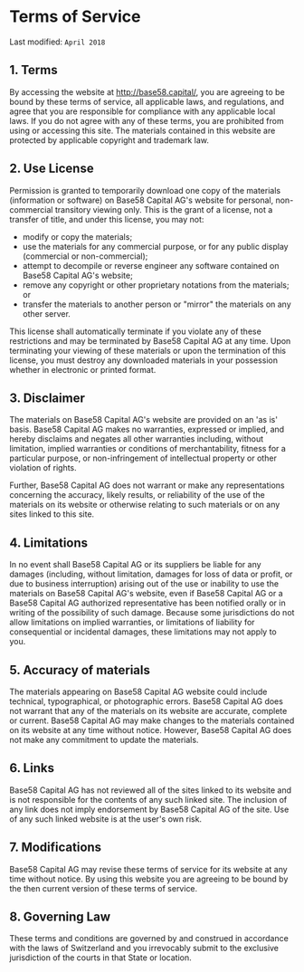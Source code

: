 # Terms of Service

Last modified: `April 2018`

## 1. Terms

By accessing the website at http://base58.capital/, you are agreeing to be bound by these terms of service, all applicable laws, and regulations, and agree that you are responsible for compliance with any applicable local laws. If you do not agree with any of these terms, you are prohibited from using or accessing this site. The materials contained in this website are protected by applicable copyright and trademark law.

## 2. Use License

Permission is granted to temporarily download one copy of the materials (information or software) on Base58 Capital AG&#39;s website for personal, non-commercial transitory viewing only. This is the grant of a license, not a transfer of title, and under this license, you may not:

- modify or copy the materials;
- use the materials for any commercial purpose, or for any public display (commercial or non-commercial);
- attempt to decompile or reverse engineer any software contained on Base58 Capital AG&#39;s website;
- remove any copyright or other proprietary notations from the materials; or
- transfer the materials to another person or &quot;mirror&quot; the materials on any other server.

This license shall automatically terminate if you violate any of these restrictions and may be terminated by Base58 Capital AG at any time. Upon terminating your viewing of these materials or upon the termination of this license, you must destroy any downloaded materials in your possession whether in electronic or printed format.

## 3. Disclaimer

The materials on Base58 Capital AG&#39;s website are provided on an &#39;as is&#39; basis. Base58 Capital AG makes no warranties, expressed or implied, and hereby disclaims and negates all other warranties including, without limitation, implied warranties or conditions of merchantability, fitness for a particular purpose, or non-infringement of intellectual property or other violation of rights.

Further, Base58 Capital AG does not warrant or make any representations concerning the accuracy, likely results, or reliability of the use of the materials on its website or otherwise relating to such materials or on any sites linked to this site.

## 4. Limitations

In no event shall Base58 Capital AG or its suppliers be liable for any damages (including, without limitation, damages for loss of data or profit, or due to business interruption) arising out of the use or inability to use the materials on Base58 Capital AG&#39;s website, even if Base58 Capital AG or a Base58 Capital AG authorized representative has been notified orally or in writing of the possibility of such damage. Because some jurisdictions do not allow limitations on implied warranties, or limitations of liability for consequential or incidental damages, these limitations may not apply to you.

## 5. Accuracy of materials

The materials appearing on Base58 Capital AG website could include technical, typographical, or photographic errors. Base58 Capital AG does not warrant that any of the materials on its website are accurate, complete or current. Base58 Capital AG may make changes to the materials contained on its website at any time without notice. However, Base58 Capital AG does not make any commitment to update the materials.

## 6. Links

Base58 Capital AG has not reviewed all of the sites linked to its website and is not responsible for the contents of any such linked site. The inclusion of any link does not imply endorsement by Base58 Capital AG of the site. Use of any such linked website is at the user&#39;s own risk.

## 7. Modifications

Base58 Capital AG may revise these terms of service for its website at any time without notice. By using this website you are agreeing to be bound by the then current version of these terms of service.

## 8. Governing Law

These terms and conditions are governed by and construed in accordance with the laws of Switzerland and you irrevocably submit to the exclusive jurisdiction of the courts in that State or location.
